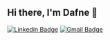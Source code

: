 ## Hi there, I'm Dafne 👋

[![Linkedin Badge](https://img.shields.io/badge/-Dafne%20Moretti-6633cc?style=flat-square&logo=Linkedin&logoColor=white&link=https://www.linkedin.com/in/DafneMoretti/)](https://www.linkedin.com/in/DafneMoretti/) 
[![Gmail Badge](https://img.shields.io/badge/-moretti.dafne@gmail.com-6633cc?style=flat-square&logo=Gmail&logoColor=white&link=mailto:moretti.dafne@gmail.com)](moretti.dafne@gmail.com)

<!--
**DafneM/DafneM** is a ✨ _special_ ✨ repository because its `README.md` (this file) appears on your GitHub profile.

Here are some ideas to get you started:

- 🔭 I’m currently working on ...
- 🌱 I’m currently learning ...
- 👯 I’m looking to collaborate on ...
- 🤔 I’m looking for help with ...
- 💬 Ask me about ...
- 📫 How to reach me: ...
- 😄 Pronouns: ...
- ⚡ Fun fact: ...
-->
